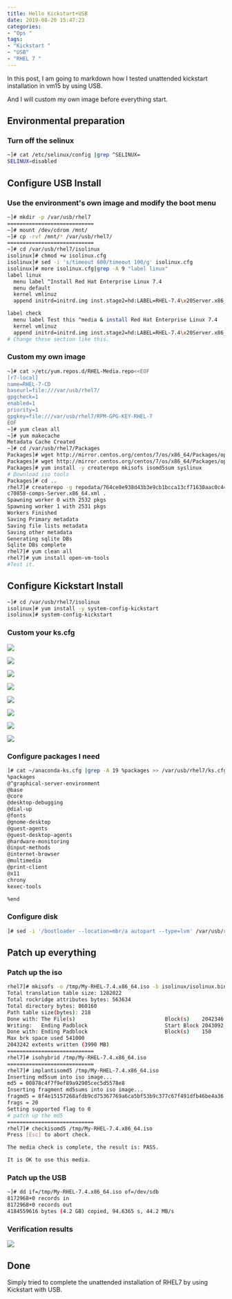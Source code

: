 ```yaml
---
title: Hello Kickstart+USB
date: 2019-08-20 15:47:23
categories:
- "Ops "
tags:
- "Kickstart "
- "USB"
- "RHEL 7 "
---
```


In this post, I am going to markdown how I tested unattended kickstart installation in vm15 by using USB.

And I will custom my own image before everything start.

## Environmental preparation

### Turn off the selinux

``` bash
~]# cat /etc/selinux/config |grep ^SELINUX=
SELINUX=disabled
```

 ## Configure USB Install 

### Use the environment's own image and modify the boot menu

``` bash
~]# mkdir -p /var/usb/rhel7 
============================
~]# mount /dev/cdrom /mnt/
~]# cp -rvf /mnt/* /var/usb/rhel7/
============================
~]# cd /var/usb/rhel7/isolinux
isolinux]# chmod +w isolinux.cfg
isolinux]# sed -i 's/timeout 600/timeout 100/g' isolinux.cfg
isolinux]# more isolinux.cfg|grep -A 9 "label linux"
label linux
  menu label ^Install Red Hat Enterprise Linux 7.4
  menu default
  kernel vmlinuz
  append initrd=initrd.img inst.stage2=hd:LABEL=RHEL-7.4\x20Server.x86_64 inst.ks=hd:LABEL=RHEL-7.4\x20Server.x86_64:/ks.cfg quiet

label check
  menu label Test this ^media & install Red Hat Enterprise Linux 7.4
  kernel vmlinuz
  append initrd=initrd.img inst.stage2=hd:LABEL=RHEL-7.4\x20Server.x86_64 rd.live.check quiet
# Change these section like this.
```

### Custom my own image

``` bash
~]# cat >/etc/yum.repos.d/RHEL-Media.repo<<EOF
[r7-local]
name=RHEL-7-CD
baseurl=file:///var/usb/rhel7/
gpgcheck=1
enabled=1
priority=1
gpgkey=file:///var/usb/rhel7/RPM-GPG-KEY-RHEL-7
EOF
~]# yum clean all
~]# yum makecache
Metadata Cache Created
~]# cd /var/usb/rhel7/Packages
Packages]# wget http://mirror.centos.org/centos/7/os/x86_64/Packages/open-vm-tools-10.2.5-3.el7.x86_64.rpm
Packages]# wget http://mirror.centos.org/centos/7/os/x86_64/Packages/open-vm-tools-desktop-10.2.5-3.el7.x86_64.rpm
Packages]# yum install -y createrepo mkisofs isomd5sum syslinux
# Download iso tools
Packages]# cd ..
rhel7]# createrepo -g repodata/764ce0e938d43b3e9cb1bcca13cf71630aac0c44149f4a61548f642df3c70858-comps-Server.x86_64.xml .
c70858-comps-Server.x86_64.xml .
Spawning worker 0 with 2532 pkgs
Spawning worker 1 with 2531 pkgs
Workers Finished
Saving Primary metadata
Saving file lists metadata
Saving other metadata
Generating sqlite DBs
Sqlite DBs complete
rhel7]# yum clean all
rhel7]# yum install open-vm-tools
#Test it.
```

## Configure Kickstart Install

```bash
~]# cd /var/usb/rhel7/isolinux
isolinux]# yum install -y system-config-kickstart
isolinux]# system-config-kickstart
```

### Custom your ks.cfg

![](https://i.loli.net/2019/08/18/NiJG2l7BSgHyvWe.png)

![](https://i.loli.net/2019/08/22/aSnE7IZXBuiNdPC.jpg)

![](https://i.loli.net/2019/08/18/K1WNP4OGlFILhCS.png)

![](https://i.loli.net/2019/08/18/GFX76hIsiwB9AzO.png)

![](https://i.loli.net/2019/08/18/VcaJwYrvNjkhDOF.png)

![](https://i.loli.net/2019/08/20/YzJ91PCfjvQFKs2.jpg)

![](https://i.loli.net/2019/08/18/KCMOzcEbmnIoT9t.png)

![](https://i.loli.net/2019/08/20/mXZ4EavRCtbV6F9.jpg)

### Configure packages I need

```bash
]# cat ~/anaconda-ks.cfg |grep -A 19 %packages >> /var/usb/rhel7/ks.cfg
%packages
@^graphical-server-environment
@base
@core
@desktop-debugging
@dial-up
@fonts
@gnome-desktop
@guest-agents
@guest-desktop-agents
@hardware-monitoring
@input-methods
@internet-browser
@multimedia
@print-client
@x11
chrony
kexec-tools

%end
```

### Configure disk

```bash
]# sed -i '/bootloader --location=mbr/a autopart --type=lvm' /var/usb/rhel7/ks.cfg
```

## Patch up everything

### Patch up the iso

```bash
rhel7]# mkisofs -o /tmp/My-RHEL-7.4.x86_64.iso -b isolinux/isolinux.bin -c isolinux/boot.cat -no-emul-boot -boot-load-size 4 -boot-info-table -joliet-long -R -J -v -T /var/usb/rhel7/
Total translation table size: 1282022
Total rockridge attributes bytes: 563634
Total directory bytes: 860160
Path table size(bytes): 218
Done with: The File(s)                             Block(s)    2042346
Writing:   Ending Padblock                         Start Block 2043092
Done with: Ending Padblock                         Block(s)    150
Max brk space used 541000
2043242 extents written (3990 MB)
============================
rhel7]# isohybrid /tmp/My-RHEL-7.4.x86_64.iso 
============================
rhel7]# implantisomd5 /tmp/My-RHEL-7.4.x86_64.iso 
Inserting md5sum into iso image...
md5 = 00878c4f7f9ef89a92905cec5d5578e8
Inserting fragment md5sums into iso image...
fragmd5 = 8f4e15157268afdb9cd75367769a6ca5bf53b9c377c67f491dfb46be4a36
frags = 20
Setting supported flag to 0
# patch up the md5
============================
rhel7]# checkisomd5 /tmp/My-RHEL-7.4.x86_64.iso 
Press [Esc] to abort check.

The media check is complete, the result is: PASS.

It is OK to use this media.
```

### Patch up the USB

```bash
~]# dd if=/tmp/My-RHEL-7.4.x86_64.iso of=/dev/sdb
8172968+0 records in
8172968+0 records out
4184559616 bytes (4.2 GB) copied, 94.6365 s, 44.2 MB/s
```

### Verification results

![](https://i.loli.net/2019/08/24/QvB4SdpCb9Y6D1c.png)

## Done

Simply tried to complete the unattended installation of RHEL7 by using Kickstart with USB.
